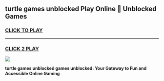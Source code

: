 
## turtle games unblocked Play Online 👋 Unblocked Games
<h3>
<a href="https://premium.freeplayer.one?title=turtle_games_unblocked&ref=19F">CLICK TO PLAY</a></h3>
<hr>

<h3>
<a href="https://premium.freeplayer.one?title=turtle_games_unblocked&ref=19F">CLICK 2 PLAY</a>
  
</h3>

<a href="https://premium.freeplayer.one?title=turtle_games_unblocked&ref=19F"><img src="https://clearcache.store/games.png"></a>


**turtle games unblocked games unblocked: Your Gateway to Fun and Accessible Online Gaming**
